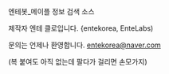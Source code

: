 엔테봇_메이플 정보 검색 소스

제작자 엔테 클로입니다. {entekorea, EnteLabs)

문의는 언제나 환영합니다. entekorea@naver.com

(복 붙여도 아직 없는데 팔다가 걸리면 손모가지)
